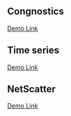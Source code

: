 ## Congnostics

[Demo Link](https://idatavisualizationlab.github.io/B/congnostics/index.html)

## Time series

[Demo Link](https://idatavisualizationlab.github.io/B/timeSeries/index.html)

## NetScatter

[Demo Link](https://idatavisualizationlab.github.io/B/netScatter/index.html)
